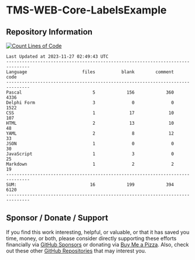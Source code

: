 # TMS-WEB-Core-LabelsExample

## Repository Information
[![Count Lines of Code](https://github.com/500Foods/TMS-WEB-Core-LabelsExample/actions/workflows/main.yml/badge.svg)](https://github.com/500Foods/TMS-WEB-Core-LabelsExample/actions/workflows/main.yml)
<!--CLOC-START -->
```
Last Updated at 2023-11-27 02:49:43 UTC
-------------------------------------------------------------------------------
Language                     files          blank        comment           code
-------------------------------------------------------------------------------
Pascal                           5            156            360           4336
Delphi Form                      3              0              0           1522
CSS                              1             17             10            107
HTML                             2             13             10             48
YAML                             2              8             12             33
JSON                             1              0              0             30
JavaScript                       1              3              0             25
Markdown                         1              2              2             19
-------------------------------------------------------------------------------
SUM:                            16            199            394           6120
-------------------------------------------------------------------------------
```
<!--CLOC-END-->

## Sponsor / Donate / Support
If you find this work interesting, helpful, or valuable, or that it has saved you time, money, or both, please consider directly supporting these efforts financially via [GitHub Sponsors](https://github.com/sponsors/500Foods) or donating via [Buy Me a Pizza](https://www.buymeacoffee.com/andrewsimard500). Also, check out these other [GitHub Repositories](https://github.com/500Foods?tab=repositories&q=&sort=stargazers) that may interest you.

